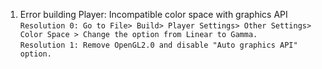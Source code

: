 1. Error building Player: Incompatible color space with graphics API\
``Resolution 0: Go to File> Build> Player Settings> Other Settings> Color Space > Change the option from Linear to Gamma.``\
``Resolution 1: Remove OpenGL2.0 and disable "Auto graphics API" option.``
